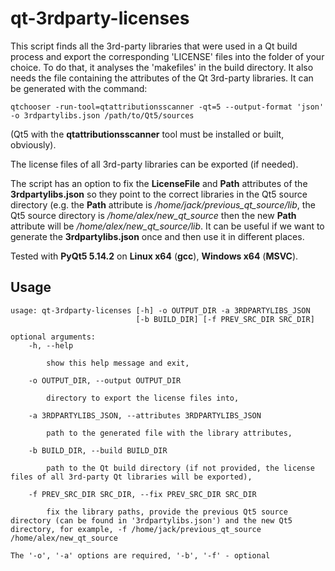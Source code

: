 # qt-3rdparty-licenses

This script finds all the 3rd-party libraries that were used in a Qt build process and export the corresponding 'LICENSE' files into the folder of your choice. To do that, it analyses the 'makefiles' in the build directory. It also needs the file containing the attributes of the Qt 3rd-party libraries. It can be generated with the command:

~~~
qtchooser -run-tool=qtattributionsscanner -qt=5 --output-format 'json' -o 3rdpartylibs.json /path/to/Qt5/sources
~~~

(Qt5 with the **qtattributionsscanner** tool must be installed or built, obviously).

The license files of all 3rd-party libraries can be exported (if needed).

The script has an option to fix the **LicenseFile** and **Path** attributes of the **3rdpartylibs.json** so they point to the correct libraries in the Qt5 source directory (e.g. the **Path** attribute is */home/jack/previous_qt_source/lib*, the Qt5 source directory is */home/alex/new_qt_source* then the new **Path** attribute will be */home/alex/new_qt_source/lib*. It can be useful if we want to generate the **3rdpartylibs.json** once and then use it in different places.

Tested with **PyQt5 5.14.2** on **Linux x64** (**gcc**), **Windows x64** (**MSVC**).

## Usage

~~~
usage: qt-3rdparty-licenses [-h] -o OUTPUT_DIR -a 3RDPARTYLIBS_JSON
                            [-b BUILD_DIR] [-f PREV_SRC_DIR SRC_DIR]

optional arguments:
    -h, --help

        show this help message and exit,

    -o OUTPUT_DIR, --output OUTPUT_DIR

        directory to export the license files into,

    -a 3RDPARTYLIBS_JSON, --attributes 3RDPARTYLIBS_JSON

        path to the generated file with the library attributes,

    -b BUILD_DIR, --build BUILD_DIR

        path to the Qt build directory (if not provided, the license files of all 3rd-party Qt libraries will be exported),

    -f PREV_SRC_DIR SRC_DIR, --fix PREV_SRC_DIR SRC_DIR

        fix the library paths, provide the previous Qt5 source directory (can be found in '3rdpartylibs.json') and the new Qt5 directory, for example, -f /home/jack/previous_qt_source /home/alex/new_qt_source

The '-o', '-a' options are required, '-b', '-f' - optional
~~~
